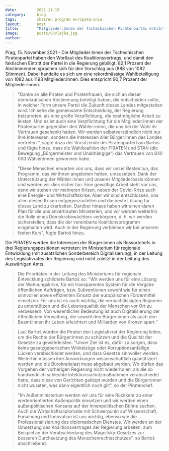 ```yaml
---
date:         2021-11-15
category:     blog
tags:         chaireu program evropská-unie 
layout:       post
title:        "Mitglieder:Innen der Tschechischen Piratenpartei erklärten sich bereit, der Regierung beizutreten."
image:        posts/CRvlajka.jpg
author:       
---
```


Prag, 15. November 2021 - Die Mitglieder:Innen der Tschechischen Piratenpartei haben den Wortlaut des Koalitionsvertrags, und damit den faktischen Eintritt der Partei in die Regierung gebilligt. 82,1 Prozent der Abstimmenden sprachen sich für den Vorschlag aus (888 von 1082 Stimmen). Dabei handelte es sich um eine rekordmässige Wahlbeteiligung von 1082 aus 1193 Mitglieder:Innen. Dies entspricht 90,7 Prozent der Mitglieder:Innen.

> "Danke an alle Piraten und Piratenfrauen, die sich an dieser demokratischen Abstimmung beteiligt haben, die entscheiden sollte, in welcher Form unsere Partei die Zukunft dieses Landes mitgestalten wird. Ich sehe die gemeinsame Entscheidung, der Regierung beizutreten, als eine große Verpflichtung, die bestmögliche Arbeit zu leisten. Und es ist auch eine Verpflichtung für die Mitglieder:Innen der Piratenpartei gegenüber den Wähler:innen, die uns bei der Wahl ihr Vertrauen geschenkt hatten. Wir werden selbstverständlich nicht nur ihre Interessen, sondern die Interessen aller Bürger:Innen des Landes vertreten ", sagte dazu der Vorsitzende der Piratenpartei Ivan Bartos und fügte hinzu, dass die Wahlkoalition der PIRATEN und STAN (die Bewegung „Bürgermeister und Unabhängige“) das Vertrauen von 840 000 Wähler:innen gewonnen habe.

> "Diese Menschen erwarten von uns, dass wir unser Bestes tun, das Programm, das wir ihnen angeboten hatten, umzusetzen. Dank der Unterstützung der Wähler:innen und unserer Mitgliederbasis können und werden wir dies sicher tun. Eine gewaltige Arbeit steht vor uns, denn wir stehen vor mehreren Krisen, neben der Covid-Krise auch eine Energie- und Wirtschaftskrise. Aber wir sind entschlossen, uns allen diesen Krisen entgegenzustellen und die beste Lösung für dieses Land zu erarbeiten. Darüber hinaus haben wir einen klaren Plan für die uns anvertrauten Ministerien, und wir werden weiterhin die Rolle eines Demokratiewächters verkörpern, d. h. wir werden sicherstellen, dass die der vereinbarte Koalitionsprogramm eingehalten wird. Auch in der Regierung verbleiben wir bei unserem festen Kurs", fügte Bartoš hinzu.  

Die PIRATEN werden die Interessen der Bürger:innen als Ressortchefs in drei Regierungspositionen vertreten: im Ministerium für regionale Entwicklung (mit zusätzlichen Sonderbereich Digitalisierung), in der Leitung des Legislativrates der Regierung und nicht zuletzt in der Leitung des Auswärtigen Amts. 

> Die Prioritäten in der Leitung des Ministeriums für regionale Entwicklung schilderte Bartoš so:  "Wir werden uns für eine Lösung der Wohnungskrise, für ein transparentes System für die Vergabe öffentlichen Aufträgen, bzw. Subventionen sowohl wie für einen sinnvollen sowie effizienten Einsatz der europäischen Fördermittel einsetzen. Für uns ist es auch wichtig, die vernachlässigten Regionen zu unterstützen und die Lebensqualität der Menschen vor Ort zu verbessern. Von wesentlicher Bedeutung ist auch Digitalisierung der öffentlichen Verwaltung, die sowohl den Bürger:innen als auch den Beamt:innen ihr Leben erleichtert und Milliarden von Kronen spart.“ 

> Laut Bartoš würden die Piraten den Legislativrat der Regierung leiten, um die Rechte der Bürger:innen zu schützen und die Qualität der Gesetze zu gewährleisten. "Unser Ziel ist es, dafür zu sorgen, dass keine gesetzgeberischen Winkelzüge oder Korruptionsanfällige Lücken verabschiedet werden, und dass Gesetze sinnvoller werden. Weiterhin müssen ihre Auswirkungen wissenschaftlich quantifiziert werden und die Bürokratielast muss abgebaut werden. Wir dürfen das Vorgehen der vorherigen Regierung nicht wiederholen, als die so handwerklich schlechte Infektionsschutzmaßnahmen verabschiedet hatte, dass diese von Gerichten gekippt wurden und die Bürger:innen nicht wussten, was dann eigentlich noch gilt", so der Piratenchef.


> "Im Außenministerium werden wir uns für eine Rückkehr zu einer werteorientierten Außenpolitik einsetzen und wir werden einen außenpolitischen Konsens auf der innenpolitischen Bühne suchen. Auch die Wirtschaftsdiplomatie mit Schwerpunkt auf Wissenschaft, Forschung und Innovation ist uns wichtig, ebenso wie die Professionalisierung des diplomatischen Dienstes. Wir werden an der Umsetzung des Koalitionsvertrages der Regierung arbeiten, zum Beispiel an der Verabschiedung des Magnitsky-Gesetzes zur besseren Durchsetzung des Menschenrechtsschutzes", so Bartoš abschließend.
